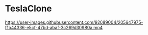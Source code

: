 # TeslaClone



https://user-images.githubusercontent.com/92089004/205647975-f1b44336-e5cf-47bd-abaf-3c269d30980a.mp4




